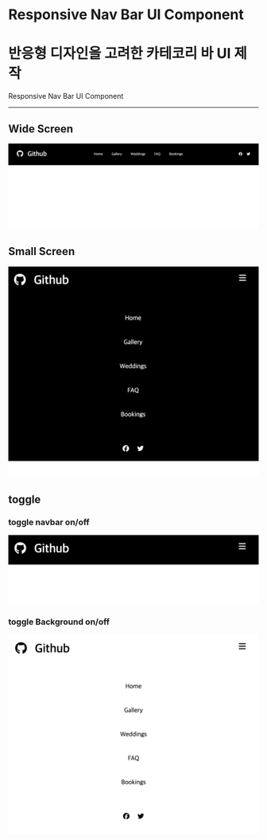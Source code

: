 # Responsive Nav Bar UI Component
# 반응형 디자인을 고려한 카테코리 바 UI 제작

Responsive Nav Bar UI Component

<hr/>

## Wide Screen

![Alt: Wide Screen](/result/wide.png)

## Small Screen

![Alt: Small Screen](/result/small.png)

## toggle

### toggle navbar on/off

![Alt: navbar](/result/small-toggle.png)

### toggle Background on/off

![Alt: Background](/result/toggle-changeBg.png)

